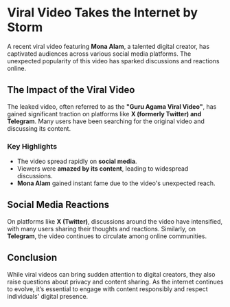 # Viral Video Takes the Internet by Storm  

A recent viral video featuring **Mona Alam**, a talented digital creator, has captivated audiences across various social media platforms. The unexpected popularity of this video has sparked discussions and reactions online.  

## The Impact of the Viral Video  

The leaked video, often referred to as the **"Guru Agama Viral Video"**, has gained significant traction on platforms like **X (formerly Twitter) and Telegram**. Many users have been searching for the original video and discussing its content.  

### Key Highlights  

- The video spread rapidly on **social media**.  
- Viewers were **amazed by its content**, leading to widespread discussions.  
- **Mona Alam** gained instant fame due to the video's unexpected reach.  

## Social Media Reactions  

On platforms like **X (Twitter)**, discussions around the video have intensified, with many users sharing their thoughts and reactions. Similarly, on **Telegram**, the video continues to circulate among online communities.  

## Conclusion  

While viral videos can bring sudden attention to digital creators, they also raise questions about privacy and content sharing. As the internet continues to evolve, it’s essential to engage with content responsibly and respect individuals' digital presence.  
